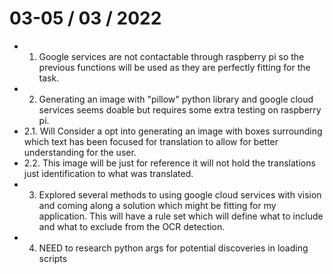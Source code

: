 # 03-05 / 03 / 2022
- 1. Google services are not contactable through raspberry pi so the previous functions will be used as they are perfectly fitting for the task.
- 2. Generating an image with "pillow" python library and google cloud services seems doable but requires some extra testing on raspberry pi.
- 2.1. Will Consider a opt into generating an image with boxes surrounding which text has been focused for translation to allow for better understanding for the user.
- 2.2. This image will be just for reference it will not hold the translations just identification to what was translated.
- 3. Explored several methods to using google cloud services with vision and coming along a solution which might be fitting for my application. This will have a rule set which will define what to include and what to exclude from the OCR detection.
- 4. NEED to research python args for potential discoveries in loading scripts
